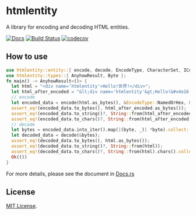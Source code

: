 # htmlentity

A library for encoding and decoding HTML entities.

[![Docs](https://docs.rs/htmlentity/badge.svg)](https://docs.rs/htmlentity)
[![Build Status](https://github.com/fefit/htmlentity/actions/workflows/test.yml/badge.svg)](https://github.com/fefit/htmlentity/actions)
[![codecov](https://codecov.io/gh/fefit/htmlentity/branch/main/graph/badge.svg)](https://codecov.io/gh/fefit/htmlentity)

## How to use

```rust
use htmlentity::entity::{ encode, decode, EncodeType, CharacterSet, ICodedDataTrait };
use htmlentity::types::{ AnyhowResult, Byte };
fn main() -> AnyhowResult<()> {
  let html = "<div name='htmlentity'>Hello!世界!</div>";
  let html_after_encoded = "&lt;div name='htmlentity'&gt;Hello!&#x4e16;&#x754c;!&lt;/div&gt;";
  // encode
  let encoded_data = encode(html.as_bytes(), &EncodeType::NamedOrHex, &CharacterSet::HtmlAndNonASCII);
  assert_eq!(encoded_data.to_bytes(), html_after_encoded.as_bytes());
  assert_eq!(encoded_data.to_string()?, String::from(html_after_encoded));
  assert_eq!(encoded_data.to_chars()?, String::from(html_after_encoded).chars().collect::<Vec<char>>());
  // decode
  let bytes = encoded_data.into_iter().map(|(byte, _)| *byte).collect::<Vec<Byte>>();
  let decoded_data = decode(&bytes);
  assert_eq!(decoded_data.to_bytes(), html.as_bytes());
  assert_eq!(decoded_data.to_string()?, String::from(html));
  assert_eq!(decoded_data.to_chars()?, String::from(html).chars().collect::<Vec<char>>());
  Ok(())
}
```

For more details, please see the document in [Docs.rs](https://docs.rs/htmlentity)

## License

[MIT License](./LICENSE).
